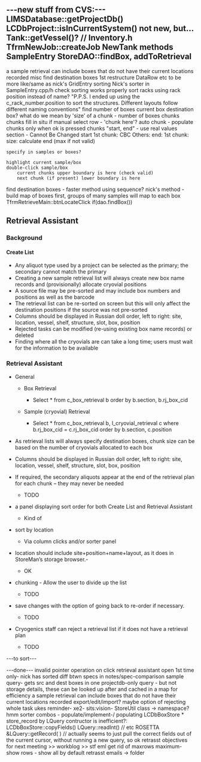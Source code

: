 ﻿
---new stuff from CVS:---
LIMSDatabase::getProjectDb()
LCDbProject::isInCurrentSystem()
not new, but...
Tank::getVessel()? // Inventory.h
TfrmNewJob::createJob
NewTank methods
SampleEntry
StoreDAO::findBox, addToRetrieval
---
a sample retrieval can include boxes that do not have their current locations recorded
misc
    find destination boxes 1st
    restructure DataRow etc to be more like/same as nick's GridEntry
sorting
    Nick's sorter in SampleEntry.cpp/h
    check sorting works properly 
    sort racks using rack position instead of name?
    "P.P.S. I ended up using the c_rack_number.position to sort the structures.  Different layouts follow different naming conventions"
find number of boxes
    current box
    destination box?
    what do we mean by 'size' of a chunk - number of boxes
chunks
    chunks fill in situ if manual
    select row - 'chunk here'?
    auto chunk - populate chunks only when ok is pressed
    chunks "start, end" - use real values
    section - Cannot Be Changed 
    start
        1st chunk: CBC
        Others:
    end:
        1st chunk: 
    size:
        calculate end (max if not valid)

    specify in samples or boxes?
        
    highlight current sample/box
    double-click sample/box
        current chunks upper boundary is here (check valid)
        next chunk (if present) lower boundary is here
find destination boxes - faster method using sequence?
    nick's method - 
        build map of boxes first, groups of many samples will map to each box
            TfrmRetrieveMain::btnLocateClick
                if(dao.findBox())    
  
## Retrieval Assistant

### Background

#### Create List

 * Any aliquot type used by a project can be selected as the primary; the secondary cannot match the primary
 * Creating a new sample retrieval list will always create new box name records and (provisionally) allocate cryovial positions
 * A source file may be pre-sorted and may include box numbers and positions as well as the barcode
 * The retrieval list can be re-sorted on screen but this will only affect the destination positions if the source was not pre-sorted
 * Columns should be displayed in Russian doll order, left to right: site, location, vessel, shelf, structure, slot, box, position
 * Rejected tasks can be modified (re-using existing box name records) or deleted
 * Finding where all the cryovials are can take a long time; users must wait for the information to be available 

### Retrieval Assistant

 * General
    * Box Retrieval
        * Select * from c_box_retrieval b order by b.section, b.rj_box_cid
        
    * Sample (cryovial) Retrieval
        * Select * from c_box_retrieval b, l_cryovial_retrieval c where b.rj_box_cid = c.rj_box_cid order by b.section, c.position  

 * As retrieval lists will always specify destination boxes, chunk size can be based on the number of cryovials allocated to each box
 * Columns should be displayed in Russian doll order, left to right: site, location, vessel, shelf, structure, slot, box, position
 * If required, the secondary aliquots appear at the end of the retrieval plan for each chunk – they may never be needed
    * TODO
 * a panel displaying sort order for both Create List and Retrieval Assistant
    * Kind of
 * sort by location
    * Via column clicks and/or sorter panel
 * location should include site+position+name+layout, as it does in StoreMan’s storage browser.-
    * OK
 * chunking -  Allow the user to divide up the list
    * TODO
 * save changes with the option of going back to re-order if necessary.
    * TODO
 * Cryogenics staff can reject a retrieval list if it does not have a retrieval plan
    * TODO

---to sort---

---done---
invalid pointer operation on click retrieval assistant open 1st time only- nick has sorted
  diff btwn specs in notes/spec-comparison
    sample query-
        gets src and dest boxes in one projectdb-only query - but not storage details, these can be looked up after and cached in a map for efficiency
    a sample retrieval can include boxes that do not have their current locations recorded
    export/edit/import? maybe
    option of rejecting whole task
ukes reminder-
xe2-
sits:vision-
StoreUtil class -> namespace? hmm
sorter combos - populate/implement-/
populating LCDbBoxStore * store_record by LQuery contructor is inefficient?:
    LCDbBoxStore::copyFields()
        LQuery::readInt() // etc
            ROSETTA &LQuery::getRecord( )
            // actually seems to just pull the correct fields out of the current cursor, without running a new query, so ok
retrasst objectives for next meeting >> workblog >> stf eml
get rid of maxrows maximum-
show rows - show all by default
retrasst emails -> folder